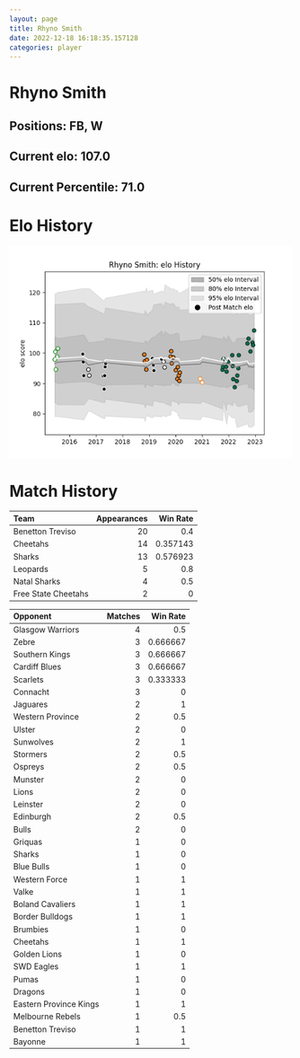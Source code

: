 ```yaml
---  
layout: page  
title: Rhyno Smith  
date: 2022-12-18 16:18:35.157128  
categories: player  
---
```

# Rhyno Smith

## Positions: FB, W

## Current elo: 107.0

## Current Percentile: 71.0

# Elo History


![elo history](history_RhynoSmith.png)
# Match History


| Team                |   Appearances |   Win Rate |
|:--------------------|--------------:|-----------:|
| Benetton Treviso    |            20 |   0.4      |
| Cheetahs            |            14 |   0.357143 |
| Sharks              |            13 |   0.576923 |
| Leopards            |             5 |   0.8      |
| Natal Sharks        |             4 |   0.5      |
| Free State Cheetahs |             2 |   0        |

| Opponent               |   Matches |   Win Rate |
|:-----------------------|----------:|-----------:|
| Glasgow Warriors       |         4 |   0.5      |
| Zebre                  |         3 |   0.666667 |
| Southern Kings         |         3 |   0.666667 |
| Cardiff Blues          |         3 |   0.666667 |
| Scarlets               |         3 |   0.333333 |
| Connacht               |         3 |   0        |
| Jaguares               |         2 |   1        |
| Western Province       |         2 |   0.5      |
| Ulster                 |         2 |   0        |
| Sunwolves              |         2 |   1        |
| Stormers               |         2 |   0.5      |
| Ospreys                |         2 |   0.5      |
| Munster                |         2 |   0        |
| Lions                  |         2 |   0        |
| Leinster               |         2 |   0        |
| Edinburgh              |         2 |   0.5      |
| Bulls                  |         2 |   0        |
| Griquas                |         1 |   0        |
| Sharks                 |         1 |   0        |
| Blue Bulls             |         1 |   0        |
| Western Force          |         1 |   1        |
| Valke                  |         1 |   1        |
| Boland Cavaliers       |         1 |   1        |
| Border Bulldogs        |         1 |   1        |
| Brumbies               |         1 |   0        |
| Cheetahs               |         1 |   1        |
| Golden Lions           |         1 |   0        |
| SWD Eagles             |         1 |   1        |
| Pumas                  |         1 |   0        |
| Dragons                |         1 |   0        |
| Eastern Province Kings |         1 |   1        |
| Melbourne Rebels       |         1 |   0.5      |
| Benetton Treviso       |         1 |   1        |
| Bayonne                |         1 |   1        |